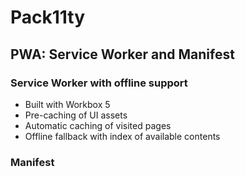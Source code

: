# Pack11ty

## PWA: Service Worker and Manifest

### Service Worker with offline support

- Built with Workbox 5
- Pre-caching of UI assets
- Automatic caching of visited pages
- Offline fallback with index of available contents

### Manifest
